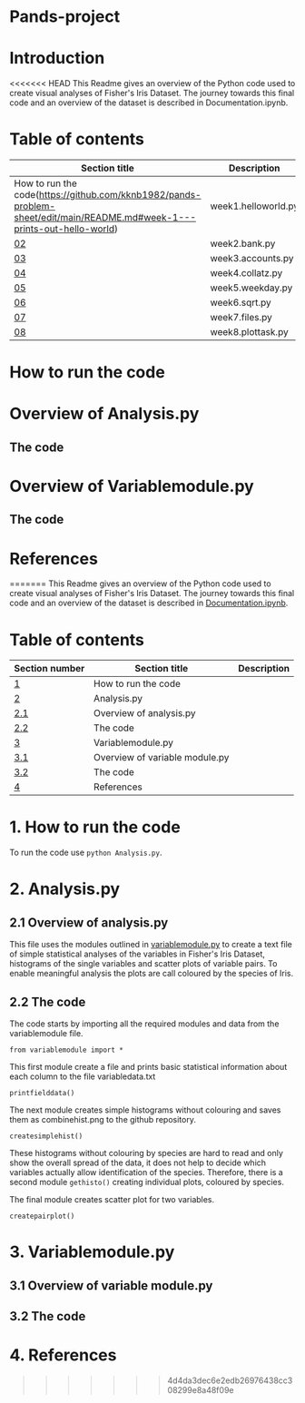 # Pands-project
# Introduction
<<<<<<< HEAD
This Readme gives an overview of the Python code used to create visual analyses of Fisher's Iris Dataset.  The journey towards this final code and an overview of the dataset is described in Documentation.ipynb. 

# Table of contents
|Section title|Description|
|-------|--------|
|How to run the code(https://github.com/kknb1982/pands-problem-sheet/edit/main/README.md#week-1---prints-out-hello-world)| week1.helloworld.py|Prints out "Hello World!"|
|[02](https://github.com/kknb1982/pands-problem-sheet/edit/main/README.md#week-2---adds-two-user-entered-amounts-and-prints-them-in-a-readable-format)|week2.bank.py| Adds two user entered integers and ouputs them in euro and cents|
|[03](https://github.com/kknb1982/pands-problem-sheet/edit/main/README.md#week-3---hiding-part-of-bank-account-numbers)|week3.accounts.py|Hiding part of bank account numbers|
|[04](https://github.com/kknb1982/pands-problem-sheet/edit/main/README.md#week-4---coding-the-collatz-conjecture)|week4.collatz.py|Coding the collatz conjecture|
|[05](https://github.com/kknb1982/pands-problem-sheet/edit/main/README.md#week-5---using-import-to-work-out-if-today-is-a-weekday)|week5.weekday.py|Outputs whether today is a weekday or not and prints out appropriate text|
|[06](https://github.com/kknb1982/pands-problem-sheet/edit/main/README.md#week-6---finds-an-approximation-of-the-square-root-of-a-positive-float-number)|week6.sqrt.py|Finds an approximation of the square root of a positive float number|
|[07](https://github.com/kknb1982/pands-problem-sheet/edit/main/README.md#week-7---counting-the-occurence-of-a-character-in-a-file)|week7.files.py|Counting the occurence of a character in a file|
|[08](https://github.com/kknb1982/pands-problem-sheet/edit/main/README.md#week-8)|week8.plottask.py|Plot of the normal distribution and a cubing function|

# How to run the code
# Overview of Analysis.py
## The code
# Overview of Variablemodule.py
## The code

# References
=======
This Readme gives an overview of the Python code used to create visual analyses of Fisher's Iris Dataset.  The journey towards this final code and an overview of the dataset is described in [Documentation.ipynb](https://github.com/kknb1982/pands-project/blob/main/Documentation.ipynb). 

# Table of contents
|Section number | Section title|Description|
|-------|-------|--------|
|[1](https://github.com/kknb1982/pands-project/blob/main/README.md#1-how-to-run-the-code) |How to run the code | |
|[2](https://github.com/kknb1982/pands-project/blob/main/README.md#2-analysispy) | Analysis.py| |
|[2.1](https://github.com/kknb1982/pands-project/blob/main/README.md#21-overview-of-analysispy)| Overview of analysis.py | |
|[2.2](https://github.com/kknb1982/pands-project/blob/main/README.md#22-the-code)| The code | |
|[3](https://github.com/kknb1982/pands-project/blob/main/README.md#3-variablemodulepy) | Variablemodule.py| |
|[3.1](https://github.com/kknb1982/pands-project/blob/main/README.md#31-overview-of-variable-modulepy)| Overview of variable module.py| |
|[3.2](https://github.com/kknb1982/pands-project/blob/main/README.md#32-the-code)|The code | |
|[4](https://github.com/kknb1982/pands-project/blob/main/README.md#4-references)| References| |

# 1. How to run the code
To run the code use `python Analysis.py`. 

# 2. Analysis.py
## 2.1 Overview of analysis.py
This file uses the modules outlined in [variablemodule.py](https://github.com/kknb1982/pands-project/blob/main/variablemodule.py) to create a text file of simple statistical analyses of the variables in Fisher's Iris Dataset, histograms of the single variables and scatter plots of variable pairs. To enable meaningful analysis the plots are call coloured by the species of Iris.

## 2.2 The code
 The code starts by importing all the required modules and data from the variablemodule file.
    
    from variablemodule import *

This first module create a file and prints basic statistical information about each column to the file variabledata.txt

    printfielddata()

The next module creates simple histograms without colouring and saves them as combinehist.png to the github repository.
    
    createsimplehist()

These histograms without colouring by species are hard to read and only show the overall spread of the data, it does not help to decide which variables actually allow identification of the species. Therefore, there is a second module `gethisto()` creating individual plots, coloured by species.

The final module creates scatter plot for two variables.

    createpairplot()

# 3. Variablemodule.py
## 3.1 Overview of variable module.py
## 3.2 The code
# 4. References
>>>>>>> 4d4da3dec6e2edb26976438cc308299e8a48f09e
